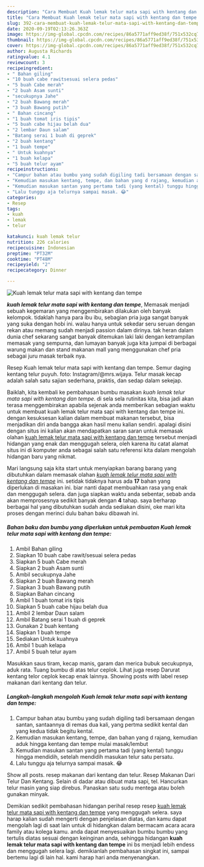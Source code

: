```yaml
---
description: "Cara Membuat Kuah lemak telur mata sapi with kentang dan tempe yang sempurna"
title: "Cara Membuat Kuah lemak telur mata sapi with kentang dan tempe yang sempurna"
slug: 392-cara-membuat-kuah-lemak-telur-mata-sapi-with-kentang-dan-tempe-yang-sempurna
date: 2020-09-19T02:13:26.363Z
image: https://img-global.cpcdn.com/recipes/86a5771aff9ed38f/751x532cq70/kuah-lemak-telur-mata-sapi-with-kentang-dan-tempe-foto-resep-utama.jpg
thumbnail: https://img-global.cpcdn.com/recipes/86a5771aff9ed38f/751x532cq70/kuah-lemak-telur-mata-sapi-with-kentang-dan-tempe-foto-resep-utama.jpg
cover: https://img-global.cpcdn.com/recipes/86a5771aff9ed38f/751x532cq70/kuah-lemak-telur-mata-sapi-with-kentang-dan-tempe-foto-resep-utama.jpg
author: Augusta Richards
ratingvalue: 4.1
reviewcount: 3
recipeingredient:
- " Bahan giling"
- "10 buah cabe rawitsesuai selera pedas"
- "5 buah Cabe merah"
- "2 buah Asam sunti"
- "secukupnya Jahe"
- "2 buah Bawang merah"
- "3 buah Bawang putih"
- " Bahan cincang"
- "1 buah tomat iris tipis"
- "5 buah cabe hijau belah dua"
- "2 lembar Daun salam"
- "Batang serai 1 buah di geprek"
- "2 buah kentang"
- "1 buah tempe"
- " Untuk kuahnya"
- "1 buah kelapa"
- "5 buah telur ayam"
recipeinstructions:
- "Campur bahan atau bumbu yang sudah digiling tadi bersamaan dengan santan, santaannya di remas dua kali, yang pertma sedikit kental dan yang kedua tidak begitu kental."
- "Kemudian masukan kentang, tempe, dan bahan yang d rajang, kemudian aduk hingga kentang dan tempe mulai masak/lembut"
- "Kemudian masukan santan yang pertama tadi (yang kental) tunggu hingga mendidih, setelah mendidih masukan telur satu persatu."
- "Lalu tunggu aja telurnya sampai masak. 😂"
categories:
- Resep
tags:
- kuah
- lemak
- telur

katakunci: kuah lemak telur 
nutrition: 226 calories
recipecuisine: Indonesian
preptime: "PT32M"
cooktime: "PT48M"
recipeyield: "2"
recipecategory: Dinner

---
```



![Kuah lemak telur mata sapi with kentang dan tempe](https://img-global.cpcdn.com/recipes/86a5771aff9ed38f/751x532cq70/kuah-lemak-telur-mata-sapi-with-kentang-dan-tempe-foto-resep-utama.jpg)

<b><i>kuah lemak telur mata sapi with kentang dan tempe</i></b>, Memasak menjadi sebuah kegemaran yang menggembirakan dilakukan oleh banyak kelompok. tidaklah hanya para ibu ibu, sebagian pria juga sangat banyak yang suka dengan hobi ini. walau hanya untuk sekedar seru seruan dengan rekan atau memang sudah menjadi passion dalam dirinya. tak heran dalam dunia chef sekarang sangat banyak ditemukan laki laki dengan ketrampilan memasak yang sempurna, dan lumayan banyak juga kita jumpai di berbagai warung makan dan stand makanan mall yang menggunakan chef pria sebagai juru masak terbaik nya.

Resep Kuah lemak telur mata sapi with kentang dan tempe. Semur daging kentang telur puyuh. foto: Instagram/@mrs.wijaya. Telur masak kecap adalah salah satu sajian sederhana, praktis, dan sedap dalam sekejap.

Baiklah, kita kembali ke pembahasan bumbu masakan <i>kuah lemak telur mata sapi with kentang dan tempe</i>. di sela sela rutinitas kita, bisa jadi akan terasa menggembirakan apabila sejenak anda memberikan sebagian waktu untuk membuat kuah lemak telur mata sapi with kentang dan tempe ini. dengan kesuksesan kalian dalam membuat makanan tersebut, bisa menjadikan diri anda bangga akan hasil menu kalian sendiri. apalagi disini dengan situs ini kalian akan mendapatkan saran saran untuk memasak olahan <u>kuah lemak telur mata sapi with kentang dan tempe</u> tersebut menjadi hidangan yang enak dan menggugah selera, oleh karena itu catat alamat situs ini di komputer anda sebagai salah satu referensi kita dalam mengolah hidangan baru yang nikmat.


Mari langsung saja kita start untuk menyiapkan barang barang yang dibutuhkan dalam memasak olahan <u><i>kuah lemak telur mata sapi with kentang dan tempe</i></u> ini. setidak tidaknya harus ada <b>17</b> bahan yang diperlukan di masakan ini. biar nanti dapat membuahkan rasa yang enak dan menggugah selera. dan juga siapkan waktu anda sebentar, sebab anda akan memprosesnya sedikit banyak dengan <b>4</b> tahap. saya berharap berbagai hal yang dibutuhkan sudah anda sediakan disini, oke mari kita proses dengan merinci dulu bahan baku dibawah ini.

<!--inarticleads1-->

##### Bahan baku dan bumbu yang diperlukan untuk pembuatan Kuah lemak telur mata sapi with kentang dan tempe:

1. Ambil  Bahan giling
1. Siapkan 10 buah cabe rawit/sesuai selera pedas
1. Siapkan 5 buah Cabe merah
1. Siapkan 2 buah Asam sunti
1. Ambil secukupnya Jahe
1. Siapkan 2 buah Bawang merah
1. Siapkan 3 buah Bawang putih
1. Siapkan  Bahan cincang
1. Ambil 1 buah tomat iris tipis
1. Siapkan 5 buah cabe hijau belah dua
1. Ambil 2 lembar Daun salam
1. Ambil Batang serai 1 buah di geprek
1. Gunakan 2 buah kentang
1. Siapkan 1 buah tempe
1. Sediakan  Untuk kuahnya
1. Ambil 1 buah kelapa
1. Ambil 5 buah telur ayam


Masukkan saus tiram, kecap manis, garam dan merica bubuk secukupnya, aduk rata. Tuang bumbu di atas telur ceplok. Lihat juga resep Darurat kentang telor ceplok kecap enak lainnya. Showing posts with label resep makanan dari kentang dan telur. 

<!--inarticleads2-->

##### Langkah-langkah mengolah Kuah lemak telur mata sapi with kentang dan tempe:

1. Campur bahan atau bumbu yang sudah digiling tadi bersamaan dengan santan, santaannya di remas dua kali, yang pertma sedikit kental dan yang kedua tidak begitu kental.
1. Kemudian masukan kentang, tempe, dan bahan yang d rajang, kemudian aduk hingga kentang dan tempe mulai masak/lembut
1. Kemudian masukan santan yang pertama tadi (yang kental) tunggu hingga mendidih, setelah mendidih masukan telur satu persatu.
1. Lalu tunggu aja telurnya sampai masak. 😂


Show all posts. resep makanan dari kentang dan telur. Resep Makanan Dari Telur Dan Kentang. Selain di dadar atau dibuat mata sapi, tel. Hancurkan telur masin yang siap direbus. Panaskan satu sudu mentega atau boleh gunakan minyak. 

Demikian sedikit pembahasan hidangan perihal resep resep <u>kuah lemak telur mata sapi with kentang dan tempe</u> yang menggugah selera. saya harap kalian sudah mengerti dengan penjelasan diatas, dan kamu dapat mengolah lagi di saat lain untuk di hidangkan dalam bermacam acara acara family atau kolega kamu. anda dapat menyesuaikan bumbu bumbu yang tertulis diatas sesuai dengan keinginan anda, sehingga hidangan <b>kuah lemak telur mata sapi with kentang dan tempe</b> ini bs menjadi lebih endess dan menggugah selera lagi. demikianlah pembahasan singkat ini, sampai bertemu lagi di lain hal. kami harap hari anda menyenangkan.
